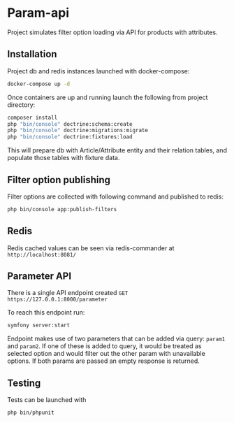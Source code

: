 # Param-api 

Project simulates filter option loading via API for products with attributes. 

## Installation

Project db and redis instances launched with docker-compose:
```bash
docker-compose up -d
```

Once containers are up and running launch the following from project directory:
```bash
composer install
php "bin/console" doctrine:schema:create
php "bin/console" doctrine:migrations:migrate
php "bin/console" doctrine:fixtures:load
```

This will prepare db with Article/Attribute entity and their relation tables, and populate those tables with fixture data.  

## Filter option publishing

Filter options are collected with following command and published to redis:
```bash
php bin/console app:publish-filters
```

## Redis

Redis cached values can be seen via redis-commander at `http://localhost:8081/`

## Parameter API 

There is a single API endpoint created
`GET https://127.0.0.1:8000/parameter`

To reach this endpoint run:
```bash
symfony server:start
```

Endpoint makes use of two parameters that can be added via query: `param1` and `param2`. If one of these is added to query, it would be treated as selected option and would filter out the other param with unavailable options.
If both params are passed an empty response is returned.  


## Testing

Tests can be launched with 
```bash
php bin/phpunit
```
